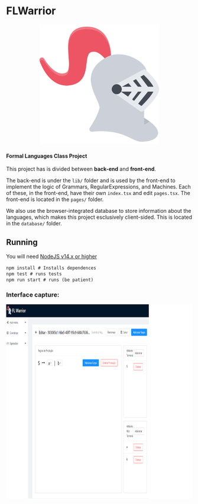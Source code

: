 
# FLWarrior

<p align="center">
    <img src="./src/assets/knight.svg" width="324" height="324">
</p>

#### Formal Languages Class Project

This project has is divided between **back-end** and **front-end**.

The back-end is under the `lib/` folder and is used by the front-end to implement the logic of Grammars, RegularExpressions, and Machines. Each of these, in the front-end, have their own `index.tsx` and edit `pages.tsx`. The front-end is located in the `pages/` folder.

We also use the browser-integrated database to store information about the languages, which makes this project esclusively client-sided. This is located in the `database/` folder.

## Running

You will need [NodeJS v14.x or higher](https://github.com/npm/cli)
```
npm install # Installs dependences
npm test # runs tests
npm run start # runs (be patient)
```

### Interface capture:
<p align="center">
    <img src="./printFLWarrior.png" width="824" height="524">
</p>
